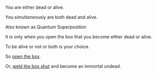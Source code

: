 You are either dead or alive.

You simultaneously are both dead and alive.

Also known as Quantum Superposition

It is only when you open the box that you become either dead or alive.

To be alive or not or both is your choice.

So [open the box](dead-or-alive/dead-or-alive.md).

Or, [weld the box shut](undead/undead.md) and become an immortal undead.
